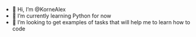 - 👋 Hi, I’m @KorneAlex
- 🌱 I’m currently learning Python for now
- 💞️ I’m looking to get examples of tasks that will help me to learn how to code

<!---
KorneAlex/KorneAlex is a ✨ special ✨ repository because its `README.md` (this file) appears on your GitHub profile.
You can click the Preview link to take a look at your changes.
--->
